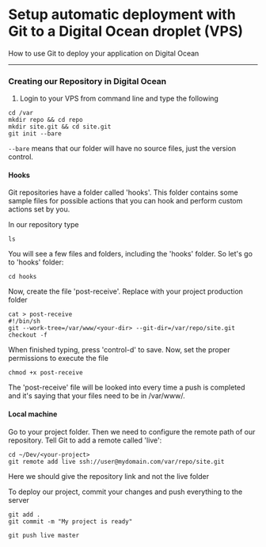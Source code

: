 # Setup automatic deployment with Git to a Digital Ocean droplet (VPS)

How to use Git to deploy your application on Digital Ocean

----------


### Creating our Repository in Digital Ocean
1. Login to your VPS from command line and type the following
```
cd /var
mkdir repo && cd repo
mkdir site.git && cd site.git
git init --bare
``` 
`--bare` means that our folder will have no source files, just the version control.

#### Hooks
Git repositories have a folder called 'hooks'. This folder contains some sample files for possible actions that you can hook and perform custom actions set by you.

In our repository type
```
ls
``` 
You will see a few files and folders, including the 'hooks' folder. So let's go to 'hooks' folder:
```
cd hooks
``` 
Now, create the file 'post-receive'. Replace <your-dir> with your project production folder
```
cat > post-receive
#!/bin/sh
git --work-tree=/var/www/<your-dir> --git-dir=/var/repo/site.git checkout -f
``` 
When finished typing, press 'control-d' to save.
Now, set the proper permissions to execute the file
```
chmod +x post-receive
``` 
The 'post-receive' file will be looked into every time a push is completed and it's saying that your files need to be in /var/www/<your-dir>.

#### Local machine
Go to your project folder. Then we need to configure the remote path of our repository. Tell Git to add a remote called 'live':
```
cd ~/Dev/<your-project>
git remote add live ssh://user@mydomain.com/var/repo/site.git
``` 
Here we should give the repository link and not the live folder

To deploy our project, commit your changes and push everything to the server
```
git add .
git commit -m "My project is ready"

git push live master
``` 



